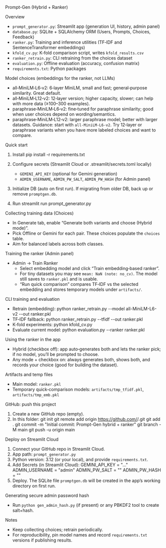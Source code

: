 Prompt-Gen (Hybrid + Ranker)

Overview
- `prompt_generator.py`: Streamlit app (generation UI, history, admin panel)
- `database.py`: SQLite + SQLAlchemy ORM (Users, Prompts, Choices, Feedback)
- `ranker.py`: Training and inference utilities (TF‑IDF and SentenceTransformer embeddings)
- `kfold_cv.py`: K‑fold comparison script, writes `kfold_results.csv`
- `ranker_retrain.py`: CLI retraining from the choices dataset
- `evaluation.py`: Offline evaluation (accuracy, confusion matrix)
- `requirements.txt`: Python packages

Model choices (embeddings for the ranker, not LLMs)
- all‑MiniLM‑L6‑v2: 6‑layer MiniLM, small and fast; general‑purpose similarity. Great default.
- all‑MiniLM‑L12‑v2: 12‑layer version; higher capacity, slower; can help with more data (≥100–300 examples).
- paraphrase‑MiniLM‑L6‑v2: fine‑tuned for paraphrase similarity; good when user choices depend on wording/semantics.
- paraphrase‑MiniLM‑L12‑v2: larger paraphrase model; better with larger datasets.
Guidance: start with `all‑MiniLM‑L6‑v2`. Try 12‑layer or paraphrase variants when you have more labeled choices and want to compare.

Quick start
1) Install
   pip install -r requirements.txt

2) Configure secrets (Streamlit Cloud or .streamlit/secrets.toml locally)
   - `GEMINI_API_KEY` (optional for Gemini generation)
   - `ADMIN_USERNAME`, `ADMIN_PW_SALT`, `ADMIN_PW_HASH` (for Admin panel)

3) Initialize DB (auto on first run). If migrating from older DB, back up or remove `promptgen.db`.

4) Run
   streamlit run prompt_generator.py

Collecting training data (Choices)
- In Generate tab, enable “Generate both variants and choose (Hybrid mode)”.
- Pick Offline or Gemini for each pair. These choices populate the `choices` table.
- Aim for balanced labels across both classes.

Training the ranker (Admin panel)
- Admin → Train Ranker
  - Select embedding model and click “Train embedding‑based ranker”.
  - For tiny datasets you may see `mean: NaN (note: no_cv)`. The model still saves to `ranker.pkl` and is usable.
  - “Run quick comparison” compares TF‑IDF vs the selected embedding and stores temporary models under `artifacts/`.

CLI training and evaluation
- Retrain (embedding):
   python ranker_retrain.py --model all-MiniLM-L6-v2 --out ranker.pkl
- TF‑IDF fallback:
   python ranker_retrain.py --tfidf --out ranker.pkl
- K‑fold experiments:
   python kfold_cv.py
- Evaluate current model:
   python evaluation.py --ranker ranker.pkl

Using the ranker in the app
- Hybrid (checkbox off): app auto‑generates both and lets the ranker pick; if no model, you’ll be prompted to choose.
- Any mode + checkbox on: always generates both, shows both, and records your choice (good for building the dataset).

Artifacts and temp files
- Main model: `ranker.pkl`
- Temporary quick‑comparison models: `artifacts/tmp_tfidf.pkl`, `artifacts/tmp_emb.pkl`

GitHub: push this project
1) Create a new GitHub repo (empty).
2) In this folder:
   git init
   git remote add origin https://github.com/<your-username>/<repo>.git
   git add .
   git commit -m "Initial commit: Prompt-Gen hybrid + ranker"
   git branch -M main
   git push -u origin main

Deploy on Streamlit Cloud
1) Connect your GitHub repo in Streamlit Cloud.
2) App path: `prompt_generator.py`
3) Python version: 3.12 (or your local), and provide `requirements.txt`.
4) Add Secrets (in Streamlit Cloud):
   GEMINI_API_KEY = "..."
   ADMIN_USERNAME = "admin"
   ADMIN_PW_SALT = "<hex>"
   ADMIN_PW_HASH = "<hex>"
5) Deploy. The SQLite file `promptgen.db` will be created in the app’s working directory on first run.

Generating secure admin password hash
- Run `python gen_admin_hash.py` (if present) or any PBKDF2 tool to create salt+hash.

Notes
- Keep collecting choices; retrain periodically.
- For reproducibility, pin model names and record `requirements.txt` versions if publishing results.
